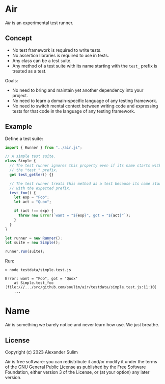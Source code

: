 # Air

_Air_ is an experimental test runner.

## Concept

- No test framework is required to write tests.
- No assertion libraries is required to use in tests.
- Any class can be a test suite.
- Any method of a test suite with its name starting with the `test_` prefix is
  treated as a test.

Goals:

- No need to bring and maintain yet another dependency into your project.
- No need to learn a domain-specific language of any testing framework.
- No need to switch mental context between writing code and expressing tests for
  that code in the language of any testing framework.

## Example

Define a test suite:

```javascript
import { Runner } from "../air.js";

// A simple test suite.
class Simple {
  // The test runner ignores this property even if its name starts with
  // the "test_" prefix.
  get test_getter() {}

  // The test runner treats this method as a test because its name starts
  // with the expected prefix.
  test_foo() {
    let exp = "Foo";
    let act = "Quox";

    if (act !== exp) {
      throw new Error(`want = "${exp}", got = "${act}"`);
    }
  }
}

let runner = new Runner();
let suite = new Simple();

runner.run(suite);
```

Run:

```shell
> node testdata/simple.test.js

Error: want = "Foo", got = "Quox"
    at Simple.test_foo (file:///.../src/github.com/soulim/air/testdata/simple.test.js:11:10)
    ...
```

# Name

Air is something we barely notice and never learn how use. We just breathe.

## License

Copyright (c) 2023 Alexander Sulim

Air is free software: you can redistribute it and/or modify it under the terms
of the GNU General Public License as published by the Free Software Foundation,
either version 3 of the License, or (at your option) any later version.
